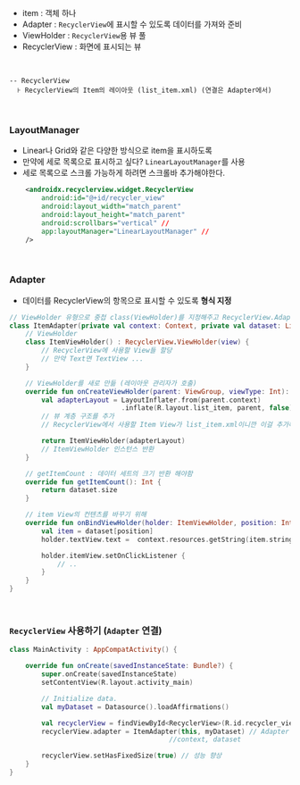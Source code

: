- item : 객체 하나
- Adapter : `RecyclerView`에 표시할 수 있도록 데이터를 가져와 준비
- ViewHolder : `RecyclerView`용 뷰 풀
- RecyclerView : 화면에 표시되는 뷰

<br>

```
-- RecyclerView
  ⊦ RecyclerView의 Item의 레이아웃 (list_item.xml) (연결은 Adapter에서)

```

<br>

### LayoutManager

- Linear나 Grid와 같은 다양한 방식으로 item을 표시하도록
- 만약에 세로 목록으로 표시하고 싶다? `LinearLayoutManager`를 사용
- 세로 목록으로 스크롤 가능하게 하려면 스크롤바 추가해야한다.

```xml
    <androidx.recyclerview.widget.RecyclerView
        android:id="@+id/recycler_view"
        android:layout_width="match_parent"
        android:layout_height="match_parent"
        android:scrollbars="vertical" //
        app:layoutManager="LinearLayoutManager" //
    />
```

<br>

### Adapter

- 데이터를 RecyclerView의 항목으로 표시할 수 있도록 **형식 지정**

```kotlin
// ViewHolder 유형으로 중첩 class(ViewHolder)를 지정해주고 RecyclerView.Adapter를 확장
class ItemAdapter(private val context: Context, private val dataset: List<ItemType>) : RecyclerView.Adapter<ItemAdapter.ItemViewHolder>() {
    // ViewHolder
    class ItemViewHolder() : RecyclerView.ViewHolder(view) {
        // RecyclerView에 사용할 View들 할당
        // 만약 Text면 TextView ...
    }

    // ViewHolder를 새로 만듦 (레이아웃 관리자가 호출)
    override fun onCreateViewHolder(parent: ViewGroup, viewType: Int): ItemViewHolder {
        val adapterLayout = LayoutInflater.from(parent.context)
                            .inflate(R.layout.list_item, parent, false)
        // 뷰 계층 구조를 추가
        // RecyclerView에서 사용할 Item View가 list_item.xml이니깐 이걸 추가해주면 된다.

        return ItemViewHolder(adapterLayout)
        // ItemViewHolder 인스턴스 반환
    }

    // getItemCount : 데이터 세트의 크기 반환 해야함
    override fun getItemCount(): Int {
        return dataset.size
    }

    // item View의 컨텐츠를 바꾸기 위해
    override fun onBindViewHolder(holder: ItemViewHolder, position: Int) {
        val item = dataset[position]
        holder.textView.text =  context.resources.getString(item.stringResourceId) // 이런식으로 컨텐츠를 바꿈

        holder.itemView.setOnClickListener {
            // ..
        }
    }
}
```

<br>

### `RecyclerView` 사용하기 (`Adapter` 연결)

```kotlin
class MainActivity : AppCompatActivity() {

    override fun onCreate(savedInstanceState: Bundle?) {
        super.onCreate(savedInstanceState)
        setContentView(R.layout.activity_main)

        // Initialize data.
        val myDataset = Datasource().loadAffirmations()

        val recyclerView = findViewById<RecyclerView>(R.id.recycler_view) // RecyclerView 가져옴
        recyclerView.adapter = ItemAdapter(this, myDataset) // Adapter 연결
                                        //context, dataset

        recyclerView.setHasFixedSize(true) // 성능 향상
    }
}
```
